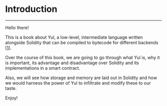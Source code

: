 # Introduction

---

Hello there!

This is a book about Yul, a low-level, intermediate language written alongside Solidity that can be compiled to bytecode for different backends [[1](https://docs.soliditylang.org/en/latest/yul.html#yul)].

Over the course of this book, we are going to go through what Yul is, why it is important, its advantage and disadvantage over Solidity and its implementations in a smart contract.

Also, we will see how storage and memory are laid out in Solidity and how we would harness the power of Yul to infiltrate and modify these to our taste.

Enjoy!